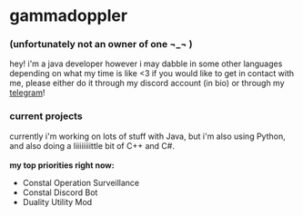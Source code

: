 # gammadoppler
### (unfortunately not an owner of one ¬_¬ )
hey! i'm a java developer however i may dabble in some other languages depending on what my time is like <3 if you would like to get in contact with me, please either do it through my discord account (in bio) or through my [telegram](https://t.me/backest)!
### current projects
currently i'm working on lots of stuff with Java, but i'm also using Python, and also doing a liiiiiiiittle bit of C++ and C#.<br>
<br>
**my top priorities right now:**<br>
- Constal Operation Surveillance
- Constal Discord Bot
- Duality Utility Mod
